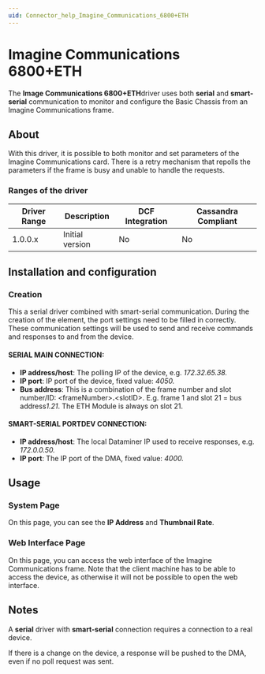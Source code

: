 ```yaml
---
uid: Connector_help_Imagine_Communications_6800+ETH
---
```


# Imagine Communications 6800+ETH

The **Image Communications 6800+ETH**driver uses both **serial** and **smart-serial** communication to monitor and configure the Basic Chassis from an Imagine Communications frame.

## About

With this driver, it is possible to both monitor and set parameters of the Imagine Communications card. There is a retry mechanism that repolls the parameters if the frame is busy and unable to handle the requests.

### Ranges of the driver

| **Driver Range** | **Description** | **DCF Integration** | **Cassandra Compliant** |
|------------------|-----------------|---------------------|-------------------------|
| 1.0.0.x          | Initial version | No                  | No                      |

## Installation and configuration

### Creation

This a serial driver combined with smart-serial communication. During the creation of the element, the port settings need to be filled in correctly. These communication settings will be used to send and receive commands and responses to and from the device.

#### SERIAL MAIN CONNECTION:

- **IP address/host**: The polling IP of the device, e.g. *172.32.65.38.*
- **IP port**: IP port of the device, fixed value: *4050.*
- **Bus address**: This is a combination of the frame number and slot number/ID: \<frameNumber\>**.**\<slotID\>. E.g. frame 1 and slot 21 = bus address*1.21*. The ETH Module is always on slot 21.

#### SMART-SERIAL PORTDEV CONNECTION:

- **IP address/host**: The local Dataminer IP used to receive responses, e.g. *172.0.0.50.*
- **IP port**: The IP port of the DMA, fixed value: *4000.*

## Usage

### System Page

On this page, you can see the **IP Address** and **Thumbnail Rate**.

### Web Interface Page

On this page, you can access the web interface of the Imagine Communications frame. Note that the client machine has to be able to access the device, as otherwise it will not be possible to open the web interface.

## Notes

A **serial** driver with **smart-serial** connection requires a connection to a real device.

If there is a change on the device, a response will be pushed to the DMA, even if no poll request was sent.
